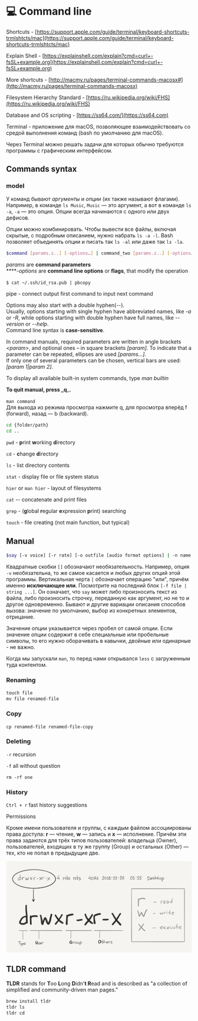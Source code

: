 # 💻 Command line

Shortcuts - [https://support.apple.com/guide/terminal/keyboard-shortcuts-trmlshtcts/mac](https://support.apple.com/guide/terminal/keyboard-shortcuts-trmlshtcts/mac)

Explain Shell - [https://explainshell.com/explain?cmd=curl+-fsSL+example.org](https://explainshell.com/explain?cmd=curl+-fsSL+example.org)

More shortcuts - [http://macmy.ru/pages/terminal-commands-macosx#](http://macmy.ru/pages/terminal-commands-macosx)

Filesystem Hierarchy Standard - [https://ru.wikipedia.org/wiki/FHS](https://ru.wikipedia.org/wiki/FHS)

Database and OS scripting - [https://ss64.com/](https://ss64.com)

Terminal - приложение для macOS, позволяющее взаимодействовать со средой выполнения команд (bash по умолчанию для macOS).

Через Terminal можно решать задачи для которых обычно требуются программы с графическим интерфейсом.

## Commands syntax

### model

У команд бывают _аргументы_ и _опции_ (их также называют флагами). Например, в команде `ls Music`, `Music` — это аргумент, а вот в команде `ls -a`, `-a` — это опция. Опции всегда начинаются с одного или двух дефисов.

Опции можно комбинировать. Чтобы вывести все файлы, включая скрытые, с подробным описанием, нужно набрать `ls -a -l`. Bash позволяет объединять опции и писать так `ls -al` или даже так `ls -la`.

```bash
$command [params.z..] [-options…] | command_two [params.z..] [-options…]
```

_params_ are **command parameters**\
\*\*\*\*_-options_ are **command line options** or **flags**, that modify the operation

`$ cat ~/.ssh/id_rsa.pub | pbcopy`

&#x20;pipe - connect output first command to input next command

Options may also start with a double hyphen(--).\
Usually, options starting with single hyphen have abbreviated names, like _-a_ or _-R_, while options starting with double hyphen have full names, like _--version_ or _--help_.\
Command line syntax is **case-sensitive**.

In command manuals, required parameters are written in angle brackets _\<param>_, and optional ones – in square brackets _\[param]_. To indicate that a parameter can be repeated, ellipses are used _\[params...]_.\
If only one of several parameters can be chosen, vertical bars are used: _\[param 1|param 2]_.

To display all available built-in system commands, type _man builtin_

**To quit manual, press \_q**\_**.**

`man command`\
Для выхода из режима просмотра нажмите q, для просмотра вперёд f (forward), назад — b (backward).

```bash
cd {folder/path} 
cd ..
```

`pwd` - **p**rint **w**orking **d**irectory

`cd` - **c**hange **d**irectory

`ls` - list directory contents

`stat` - display file or file system status

`hier` or `man hier` - layout of filesystems

`cat` -- concatenate and print files

`grep` - (**g**lobal **r**egular **e**xpression **p**rint) searching

`touch` - file creating (not main function, but typical)

## Manual

```bash
$say [-v voice] [-r rate] [-o outfile [audio format options] | -n name:port | -a device] [-f file | string ...]
```

Квадратные скобки `[]` обозначают необязательность. Например, опция `-v` необязательна, то же самое касается и любых других опций этой программы. Вертикальная черта `|` обозначает операцию "или", причём именно **исключающее или**. Посмотрите на последний блок `[-f file | string ...]`. Он означает, что `say` может либо произносить текст из файла, либо произносить строчку, переданную как аргумент, но не то и другое одновременно. Бывают и другие вариации описания способов вызова: значение по умолчанию, выбор из конкретных элементов, отрицание.

Значение опции указывается через пробел от самой опции. Если значение опции содержит в себе специальные или пробельные символы, то его нужно оборачивать в кавычки, двойные или одинарные - не важно.

Когда мы запускали `man`, то перед нами открывался `less` с загруженным туда контентом.

### Renaming

```
touch file
mv file renamed-file
```

### Copy

```
cp renamed-file renamed-file-copy
```

### Deleting

`-r` recursion

`-f` all without question

```
rm -rf one
```

### History

`Ctrl + r` fast history suggestions

Permissions

Кроме имени пользователя и группы, с каждым файлом ассоциированы права доступа: **r** — чтение, **w** — запись и **x** — исполнение. Причём эти права задаются для трёх типов пользователей: владельца (Owner), пользователей, входящих в ту же группу (Group) и остальных (Other) — тех, кто не попал в предыдущие две.

![](<../.gitbook/assets/image (14).png>)

## **TLDR command**

**TLDR** stands for **T**oo **L**ong **D**idn'**t R**ead and is described as "a collection of simplified and community-driven man pages."

```
brew install tldr
tldr ls
tldr cd
```
